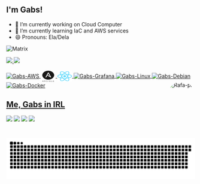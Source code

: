 ## I'm Gabs!

- 🔭 I’m currently working on Cloud Computer
- 🌱 I’m currently learning IaC and AWS services
- 😄 Pronouns: Ela/Dela

![Matrix](https://media.giphy.com/media/gIODGWDBuG5AWlUExJ/giphy-downsized-large.gif)

<div>
  <a href="https://github.com/Gabrielabit">
  <img height="180em" src="https://github-readme-stats.vercel.app/api?username=Gabrielabit&show_icons=true&theme=tokyonight&include_all_commits=true&count_private=true"/>
  <img height="180em" src="https://github-readme-stats.vercel.app/api/top-langs/?username=Gabrielabit&layout=compact&langs_count=7&theme=synthwave"/>
    
</div>
  <div style="display: inline_block"><br>
  <img align="center" alt="Gabs-AWS" height="30" width="40" src="https://cdn.jsdelivr.net/gh/devicons/devicon/icons/amazonwebservices/amazonwebservices-original.svg">
  <img align="center" alt="Gabs-Ansible" height="30" width="40" src="https://github.com/devicons/devicon/blob/master/icons/ansible/ansible-original-wordmark.svg">
  <img align="center" alt="Gabs-React" height="30" width="40" src="https://raw.githubusercontent.com/devicons/devicon/master/icons/react/react-original.svg">
  <img align="center" alt="Gabs-Grafana" height="30" width="40" src="https://cdn.jsdelivr.net/gh/devicons/devicon/icons/grafana/grafana-original.svg">
  <img align="center" alt="Gabs-Linux" height="30" width="40" src="https://cdn.jsdelivr.net/gh/devicons/devicon/icons/linux/linux-original.svg">
  <img align="center" alt="Gabs-Debian" height="30" width="40" src="https://cdn.jsdelivr.net/gh/devicons/devicon/icons/debian/debian-plain.svg">
  <img align="center" alt="Gabs-Docker" height="30" width="40" src="https://cdn.jsdelivr.net/gh/devicons/devicon/icons/docker/docker-plain-wordmark.svg">
  <img align="right" alt="Rafa-pic" height="150" style="border-radius:50px;" src="https://i.pinimg.com/originals/4e/2c/eb/4e2ceb4490305e9c0c3d93074de84966.jpg">
  
  ## Me, Gabs in IRL
  
  <div> 
  <a href="https://instagram.com/fieldssaint" target="_blank"><img src="https://img.shields.io/badge/-Instagram-%23E4405F?style=for-the-badge&logo=instagram&logoColor=white" target="_blank"></a>
 	<a href="https://www.twitch.tv/neblizzz" target="_blank"><img src="https://img.shields.io/badge/Twitch-9146FF?style=for-the-badge&logo=twitch&logoColor=white" target="_blank"></a>
  <a href="https://discord.gg/550174438877036544" target="_blank"><img src="https://img.shields.io/badge/Discord-7289DA?style=for-the-badge&logo=discord&logoColor=white" target="_blank"></a> 
  <a href="https://www.linkedin.com/in/gabriela-campos07/-45875016a" target="_blank"><img src="https://img.shields.io/badge/-LinkedIn-%230077B5?style=for-the-badge&logo=linkedin&logoColor=white" target="_blank"></a>
    
![Snake animation](https://github.com/gabrielabit/gabrielabit/blob/output/github-contribution-grid-snake.svg)
 
</div>
